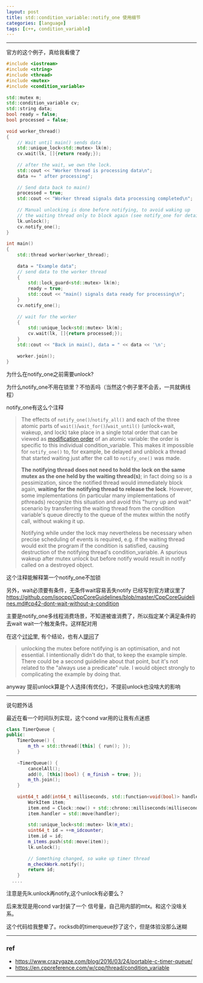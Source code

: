 ```yaml
---
layout: post
title: std::condition_variable::notify_one 使用细节
categories: [language]
tags: [c++, condition_variable]
---
```

  

---

官方的这个例子，真给我看傻了

```c++
#include <iostream>
#include <string>
#include <thread>
#include <mutex>
#include <condition_variable>
 
std::mutex m;
std::condition_variable cv;
std::string data;
bool ready = false;
bool processed = false;
 
void worker_thread()
{
    // Wait until main() sends data
    std::unique_lock<std::mutex> lk(m);
    cv.wait(lk, []{return ready;});
 
    // after the wait, we own the lock.
    std::cout << "Worker thread is processing data\n";
    data += " after processing";
 
    // Send data back to main()
    processed = true;
    std::cout << "Worker thread signals data processing completed\n";
 
    // Manual unlocking is done before notifying, to avoid waking up
    // the waiting thread only to block again (see notify_one for details)
    lk.unlock();
    cv.notify_one();
}
 
int main()
{
    std::thread worker(worker_thread);
 
    data = "Example data";
    // send data to the worker thread
    {
        std::lock_guard<std::mutex> lk(m);
        ready = true;
        std::cout << "main() signals data ready for processing\n";
    }
    cv.notify_one();
 
    // wait for the worker
    {
        std::unique_lock<std::mutex> lk(m);
        cv.wait(lk, []{return processed;});
    }
    std::cout << "Back in main(), data = " << data << '\n';
 
    worker.join();
}
```

为什么在notify_one之前需要unlock?

为什么notify_one不用在锁里？不怕丢吗（当然这个例子里不会丢，一共就俩线程）

 notify_one有这么个注释

>The effects of `notify_one()`/`notify_all()` and each of the three atomic parts of  `wait()`/`wait_for()`/`wait_until()` (unlock+wait, wakeup, and lock) take place in a single total order that can be viewed as [modification order](https://en.cppreference.com/w/cpp/atomic/memory_order#Modification_order) of an atomic variable: the order is specific to this individual condition_variable. This makes it impossible for `notify_one()` to, for example, be delayed and unblock a thread that started waiting just after the call to `notify_one()` was made. 
>
>**The notifying thread does not need to hold the lock on the same  mutex as the one held by the waiting thread(s)**; in fact doing so is a  pessimization, since the notified thread would immediately block again,  **waiting for the notifying thread to release the lock**. However, some  implementations (in particular many implementations of pthreads)  recognize this situation and avoid this "hurry up and wait" scenario by  transferring the waiting thread from the condition variable's queue  directly to the queue of the mutex within the notify call, without  waking it up.
>
>Notifying while under the lock may nevertheless be necessary when precise scheduling of events is required, e.g. if the waiting thread  would exit the program if the condition is satisfied, causing  destruction of the notifying thread's condition_variable. A spurious  wakeup after mutex unlock but before notify would result in notify  called on a destroyed object.



这个注释能解释第一个notify_one不加锁



另外，wait必须要有条件，无条件wait容易丢失notify 已经写到官方建议里了  https://github.com/isocpp/CppCoreGuidelines/blob/master/CppCoreGuidelines.md#cp42-dont-wait-without-a-condition

主要是notify_one多线程消费场景，不知道被谁消费了，所以指定某个满足条件的去wait wait一个触发条件。这样配对用

在这个[讨论](https://github.com/isocpp/CppCoreGuidelines/issues/554)里, 有个结论，也有人[提问](https://github.com/isocpp/CppCoreGuidelines/issues/1272)了 

> unlocking the mutex before notifying is an optimisation, and not  essential. I intentionally didn't do that, to keep the example simple.  There could be a second guideline about that point, but it's not related to the "always use a predicate" rule. I would object strongly to  complicating the example by doing that.





anyway 提前unlock算是个人选择(有优化)，不提前unlock也没啥大的影响





---

说句题外话

最近在看一个时间队列实现，这个cond var用的让我有点迷惑

```c++
class TimerQueue {
public:
    TimerQueue() {
        m_th = std::thread([this] { run(); });
    }
 
    ~TimerQueue() {
        cancelAll();
        add(0, [this](bool) { m_finish = true; });
        m_th.join();
    }
 
    uint64_t add(int64_t milliseconds, std::function<void(bool)> handler) {
        WorkItem item;
        item.end = Clock::now() + std::chrono::milliseconds(milliseconds);
        item.handler = std::move(handler);
 
        std::unique_lock<std::mutex> lk(m_mtx);
        uint64_t id = ++m_idcounter;
        item.id = id;
        m_items.push(std::move(item));
        lk.unlock();
 
        // Something changed, so wake up timer thread
        m_checkWork.notify();
        return id;
    }
  ....
```

注意是先lk.unlock再notify,这个unlock有必要么？

后来发现是用cond var封装了一个 信号量，自己用内部的mtx。和这个没啥关系。

这个代码给我整晕了。rocksdb的timerqueue抄了这个，但是体验没那么迷糊


---

### ref

- https://www.crazygaze.com/blog/2016/03/24/portable-c-timer-queue/
- https://en.cppreference.com/w/cpp/thread/condition_variable

---

